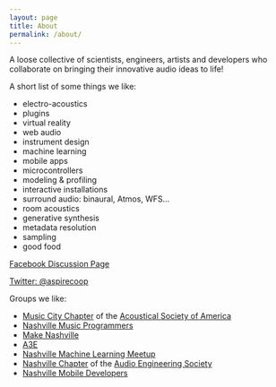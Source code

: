 ```yaml
---
layout: page
title: About
permalink: /about/
---
```



A loose collective of scientists, engineers, artists and developers who collaborate on bringing their innovative audio ideas to life!


A short list of some things we like:

- electro-acoustics
- plugins
- virtual reality
- web audio
- instrument design
- machine learning
- mobile apps
- microcontrollers
- modeling & profiling
- interactive installations
- surround audio: binaural, Atmos, WFS...
- room acoustics
- generative synthesis
- metadata resolution
- sampling
- good food

[Facebook Discussion Page](https://www.facebook.com/groups/aspirecoop/)

[Twitter: @aspirecoop](https://twitter.com/aspirecoop)


Groups we like:

* [Music City Chapter](https://www.facebook.com/MusicCityASA/) of the [Acoustical Society of America](http://acousticalsociety.org/)
* [Nashville Music Programmers](https://www.meetup.com/Nashville-Music-Programmers/)
* [Make Nashville](http://makenashville.org/)
* [A3E](http://www.a3exchange.com/)
* [Nashville Machine Learning Meetup](https://www.meetup.com/Nashville-Machine-Learning-Meetup/)
* [Nashville Chapter](http://aesnashville.org/) of the [Audio Engineering Society](http://www.aes.org/)
* [Nashville Mobile Developers](https://www.meetup.com/NashvilleMDUG/)
